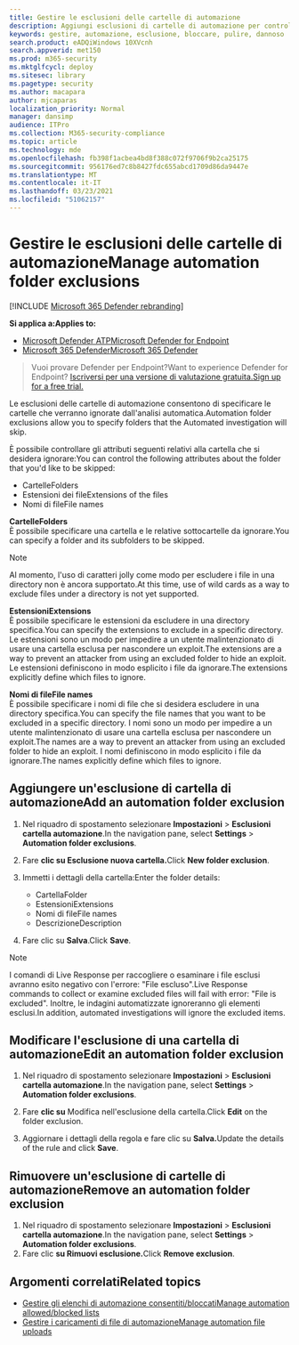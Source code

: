 ```yaml
---
title: Gestire le esclusioni delle cartelle di automazione
description: Aggiungi esclusioni di cartelle di automazione per controllare i file esclusi da un'indagine automatizzata.
keywords: gestire, automazione, esclusione, bloccare, pulire, dannoso
search.product: eADQiWindows 10XVcnh
search.appverid: met150
ms.prod: m365-security
ms.mktglfcycl: deploy
ms.sitesec: library
ms.pagetype: security
ms.author: macapara
author: mjcaparas
localization_priority: Normal
manager: dansimp
audience: ITPro
ms.collection: M365-security-compliance
ms.topic: article
ms.technology: mde
ms.openlocfilehash: fb398f1acbea4bd8f388c072f9706f9b2ca25175
ms.sourcegitcommit: 956176ed7c8b8427fdc655abcd1709d86da9447e
ms.translationtype: MT
ms.contentlocale: it-IT
ms.lasthandoff: 03/23/2021
ms.locfileid: "51062157"
---
```

# <a name="manage-automation-folder-exclusions"></a><span data-ttu-id="4fdb9-104">Gestire le esclusioni delle cartelle di automazione</span><span class="sxs-lookup"><span data-stu-id="4fdb9-104">Manage automation folder exclusions</span></span> 

[!INCLUDE [Microsoft 365 Defender rebranding](../../includes/microsoft-defender.md)]


<span data-ttu-id="4fdb9-105">**Si applica a:**</span><span class="sxs-lookup"><span data-stu-id="4fdb9-105">**Applies to:**</span></span>
- [<span data-ttu-id="4fdb9-106">Microsoft Defender ATP</span><span class="sxs-lookup"><span data-stu-id="4fdb9-106">Microsoft Defender for Endpoint</span></span>](https://go.microsoft.com/fwlink/p/?linkid=2146631)
- [<span data-ttu-id="4fdb9-107">Microsoft 365 Defender</span><span class="sxs-lookup"><span data-stu-id="4fdb9-107">Microsoft 365 Defender</span></span>](https://go.microsoft.com/fwlink/?linkid=2118804)

><span data-ttu-id="4fdb9-108">Vuoi provare Defender per Endpoint?</span><span class="sxs-lookup"><span data-stu-id="4fdb9-108">Want to experience Defender for Endpoint?</span></span> [<span data-ttu-id="4fdb9-109">Iscriversi per una versione di valutazione gratuita.</span><span class="sxs-lookup"><span data-stu-id="4fdb9-109">Sign up for a free trial.</span></span>](https://www.microsoft.com/microsoft-365/windows/microsoft-defender-atp?ocid=docs-wdatp-automationexclusionfolder-abovefoldlink)

<span data-ttu-id="4fdb9-110">Le esclusioni delle cartelle di automazione consentono di specificare le cartelle che verranno ignorate dall'analisi automatica.</span><span class="sxs-lookup"><span data-stu-id="4fdb9-110">Automation folder exclusions allow you to specify folders that the Automated investigation will skip.</span></span> 

<span data-ttu-id="4fdb9-111">È possibile controllare gli attributi seguenti relativi alla cartella che si desidera ignorare:</span><span class="sxs-lookup"><span data-stu-id="4fdb9-111">You can control the following attributes about the folder that you'd like to be skipped:</span></span>
- <span data-ttu-id="4fdb9-112">Cartelle</span><span class="sxs-lookup"><span data-stu-id="4fdb9-112">Folders</span></span> 
- <span data-ttu-id="4fdb9-113">Estensioni dei file</span><span class="sxs-lookup"><span data-stu-id="4fdb9-113">Extensions of the files</span></span>
- <span data-ttu-id="4fdb9-114">Nomi di file</span><span class="sxs-lookup"><span data-stu-id="4fdb9-114">File names</span></span>


<span data-ttu-id="4fdb9-115">**Cartelle**</span><span class="sxs-lookup"><span data-stu-id="4fdb9-115">**Folders**</span></span><br>
<span data-ttu-id="4fdb9-116">È possibile specificare una cartella e le relative sottocartelle da ignorare.</span><span class="sxs-lookup"><span data-stu-id="4fdb9-116">You can specify a folder and its subfolders to be skipped.</span></span> 


>[!NOTE]
><span data-ttu-id="4fdb9-117">Al momento, l'uso di caratteri jolly come modo per escludere i file in una directory non è ancora supportato.</span><span class="sxs-lookup"><span data-stu-id="4fdb9-117">At this time, use of wild cards as a way to exclude files under a directory is not yet supported.</span></span> 


<span data-ttu-id="4fdb9-118">**Estensioni**</span><span class="sxs-lookup"><span data-stu-id="4fdb9-118">**Extensions**</span></span><br>
<span data-ttu-id="4fdb9-119">È possibile specificare le estensioni da escludere in una directory specifica.</span><span class="sxs-lookup"><span data-stu-id="4fdb9-119">You can specify the extensions to exclude in a specific directory.</span></span> <span data-ttu-id="4fdb9-120">Le estensioni sono un modo per impedire a un utente malintenzionato di usare una cartella esclusa per nascondere un exploit.</span><span class="sxs-lookup"><span data-stu-id="4fdb9-120">The extensions are a way to prevent an attacker from using an excluded folder to hide an exploit.</span></span> <span data-ttu-id="4fdb9-121">Le estensioni definiscono in modo esplicito i file da ignorare.</span><span class="sxs-lookup"><span data-stu-id="4fdb9-121">The extensions explicitly define which files to ignore.</span></span> 

<span data-ttu-id="4fdb9-122">**Nomi di file**</span><span class="sxs-lookup"><span data-stu-id="4fdb9-122">**File names**</span></span><br>
<span data-ttu-id="4fdb9-123">È possibile specificare i nomi di file che si desidera escludere in una directory specifica.</span><span class="sxs-lookup"><span data-stu-id="4fdb9-123">You can specify the file names that you want to be excluded in a specific directory.</span></span> <span data-ttu-id="4fdb9-124">I nomi sono un modo per impedire a un utente malintenzionato di usare una cartella esclusa per nascondere un exploit.</span><span class="sxs-lookup"><span data-stu-id="4fdb9-124">The names are a way to prevent an attacker from using an excluded folder to hide an exploit.</span></span> <span data-ttu-id="4fdb9-125">I nomi definiscono in modo esplicito i file da ignorare.</span><span class="sxs-lookup"><span data-stu-id="4fdb9-125">The names explicitly define which files to ignore.</span></span> 



## <a name="add-an-automation-folder-exclusion"></a><span data-ttu-id="4fdb9-126">Aggiungere un'esclusione di cartella di automazione</span><span class="sxs-lookup"><span data-stu-id="4fdb9-126">Add an automation folder exclusion</span></span>
1. <span data-ttu-id="4fdb9-127">Nel riquadro di spostamento selezionare **Impostazioni**  >  **Esclusioni cartella automazione**.</span><span class="sxs-lookup"><span data-stu-id="4fdb9-127">In the navigation pane, select **Settings** > **Automation folder exclusions**.</span></span>  

2. <span data-ttu-id="4fdb9-128">Fare **clic su Esclusione nuova cartella.**</span><span class="sxs-lookup"><span data-stu-id="4fdb9-128">Click **New folder exclusion**.</span></span>  

3. <span data-ttu-id="4fdb9-129">Immetti i dettagli della cartella:</span><span class="sxs-lookup"><span data-stu-id="4fdb9-129">Enter the folder details:</span></span>

    - <span data-ttu-id="4fdb9-130">Cartella</span><span class="sxs-lookup"><span data-stu-id="4fdb9-130">Folder</span></span>
    - <span data-ttu-id="4fdb9-131">Estensioni</span><span class="sxs-lookup"><span data-stu-id="4fdb9-131">Extensions</span></span>
    - <span data-ttu-id="4fdb9-132">Nomi di file</span><span class="sxs-lookup"><span data-stu-id="4fdb9-132">File names</span></span>
    - <span data-ttu-id="4fdb9-133">Descrizione</span><span class="sxs-lookup"><span data-stu-id="4fdb9-133">Description</span></span>
    

4. <span data-ttu-id="4fdb9-134">Fare clic su **Salva**.</span><span class="sxs-lookup"><span data-stu-id="4fdb9-134">Click **Save**.</span></span>

>[!NOTE]
> <span data-ttu-id="4fdb9-135">I comandi di Live Response per raccogliere o esaminare i file esclusi avranno esito negativo con l'errore: "File escluso".</span><span class="sxs-lookup"><span data-stu-id="4fdb9-135">Live Response commands to collect or examine excluded files will fail with error: "File is excluded".</span></span> <span data-ttu-id="4fdb9-136">Inoltre, le indagini automatizzate ignoreranno gli elementi esclusi.</span><span class="sxs-lookup"><span data-stu-id="4fdb9-136">In addition, automated investigations will ignore the excluded items.</span></span>

## <a name="edit-an-automation-folder-exclusion"></a><span data-ttu-id="4fdb9-137">Modificare l'esclusione di una cartella di automazione</span><span class="sxs-lookup"><span data-stu-id="4fdb9-137">Edit an automation folder exclusion</span></span> 
1. <span data-ttu-id="4fdb9-138">Nel riquadro di spostamento selezionare **Impostazioni**  >  **Esclusioni cartella automazione**.</span><span class="sxs-lookup"><span data-stu-id="4fdb9-138">In the navigation pane, select **Settings** > **Automation folder exclusions**.</span></span> 

2. <span data-ttu-id="4fdb9-139">Fare **clic su** Modifica nell'esclusione della cartella.</span><span class="sxs-lookup"><span data-stu-id="4fdb9-139">Click **Edit** on the folder exclusion.</span></span>  

3. <span data-ttu-id="4fdb9-140">Aggiornare i dettagli della regola e fare clic su **Salva.**</span><span class="sxs-lookup"><span data-stu-id="4fdb9-140">Update the details of the rule and click **Save**.</span></span>

## <a name="remove-an-automation-folder-exclusion"></a><span data-ttu-id="4fdb9-141">Rimuovere un'esclusione di cartelle di automazione</span><span class="sxs-lookup"><span data-stu-id="4fdb9-141">Remove an automation folder exclusion</span></span> 
1. <span data-ttu-id="4fdb9-142">Nel riquadro di spostamento selezionare **Impostazioni**  >  **Esclusioni cartella automazione**.</span><span class="sxs-lookup"><span data-stu-id="4fdb9-142">In the navigation pane, select **Settings** > **Automation folder exclusions**.</span></span>  
2. <span data-ttu-id="4fdb9-143">Fare clic **su Rimuovi esclusione.**</span><span class="sxs-lookup"><span data-stu-id="4fdb9-143">Click **Remove exclusion**.</span></span> 


## <a name="related-topics"></a><span data-ttu-id="4fdb9-144">Argomenti correlati</span><span class="sxs-lookup"><span data-stu-id="4fdb9-144">Related topics</span></span>
- [<span data-ttu-id="4fdb9-145">Gestire gli elenchi di automazione consentiti/bloccati</span><span class="sxs-lookup"><span data-stu-id="4fdb9-145">Manage automation allowed/blocked lists</span></span>](manage-indicators.md)
- [<span data-ttu-id="4fdb9-146">Gestire i caricamenti di file di automazione</span><span class="sxs-lookup"><span data-stu-id="4fdb9-146">Manage automation file uploads</span></span>](manage-automation-file-uploads.md)
